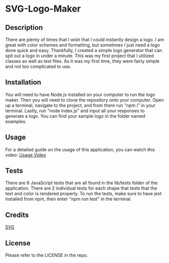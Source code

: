 # SVG-Logo-Maker

## Description

There are plenty of times that I wish that I could instantly design a logo. I am great with color schemes and formatting, but sometimes I just need a logo done quick and easy. Thankfully, I created a simple logo generator that can spit out a logo in under a minute. This was my first project that I utilized classes as well as test files. As it was my first time, they were fairly simple and not too complicated to use.

## Installation

You will need to have Node.js installed on your computer to run the logo maker. Then you will need to clone the repository onto your computer. Open up a terminal, navigate to the project, and from there run "npm i" in your terminal. Lastly, run "node index.js" and input all your responses to generate a logo. You can find your sample logo in the folder named examples.

## Usage

For a detailed guide on the usage of this application, you can watch this video:
[Usage Video](https://drive.google.com/file/d/1cknpaOxm7GGlBOQbBzvkaTL39m58AuxE/view)

## Tests

There are 6 JavaScript tests that are all found in the lib/tests folder of the application.
There are 2 individual tests for each shape that tests that the text and color is rendered properly.
To run the tests, make sure to have jest installed from npm, then enter "npm run test" in the terminal.

## Credits

[SVG](https://developer.mozilla.org/en-US/docs/Web/SVG/Tutorial)

## License

Please refer to the LICENSE in the repo.
